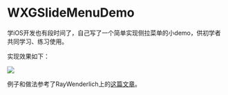 # WXGSlideMenuDemo

学iOS开发也有段时间了，自己写了一个简单实现侧拉菜单的小demo，供初学者共同学习、练习使用。

实现效果如下：

![](http://7xk1wz.com1.z0.glb.clouddn.com/SlideMenu.gif)

例子和做法参考了RayWenderlich上的[这篇文章](http://www.raywenderlich.com/87268/3d-effect-taasky-swift)。
